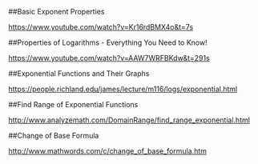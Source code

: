 ##Basic Exponent Properties

https://www.youtube.com/watch?v=Kr16rdBMX4o&t=7s

##Properties of Logarithms - Everything You Need to Know!

https://www.youtube.com/watch?v=AAW7WRFBKdw&t=291s

##Exponential Functions and Their Graphs

https://people.richland.edu/james/lecture/m116/logs/exponential.html

##Find Range of Exponential Functions

http://www.analyzemath.com/DomainRange/find_range_exponential.html

##Change of Base Formula

http://www.mathwords.com/c/change_of_base_formula.htm
